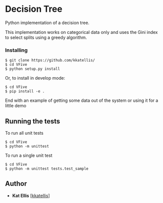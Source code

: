 # Decision Tree

Python implementation of a decision tree.

This implementation works on categorical data only and uses the Gini index to select splits using a greedy algorithm.

### Installing

```
$ git clone https://github.com/kkatellis/
$ cd VFive
$ python setup.py install
```

Or, to install in develop mode:

```
$ cd VFive
$ pip install -e .
```

End with an example of getting some data out of the system or using it for a little demo

## Running the tests

To run all unit tests

```
$ cd VFive
$ python -m unittest
```

To run a single unit test
```
$ cd VFive
$ python -m unittest tests.test_sample
```

## Author

* **Kat Ellis** [[kkatellis](https://github.com/kkatellis)]
